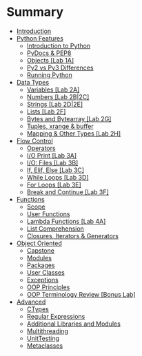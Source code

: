 # Summary

* [Introduction](README.md)
* [Python Features](01_Python_Features/README.md)
  * [Introduction to Python](01_Python_Features/1.1_Python_Intro.md)
  * [PyDocs & PEP8](01_Python_Features/1.2_Pydocs_Pep8.md)
  * [Objects \[Lab 1A\]](01_Python_Features/1.3_Objects.md)
  * [Py2 vs Py3 Differences ](01_Python_Features/1.4_Py2_Py3.md)
  * [Running Python](01_Python_Features/1.5_Running_Python.md)
* [Data Types](02_Data_Types/README.md)
  * [Variables \[Lab 2A\]](02_Data_Types/2.1_Variables.md)
  * [Numbers \[Lab 2B\|2C\]](02_Data_Types/2.2_Numbers.md)
  * [Strings \[Lab 2D\|2E\]](02_Data_Types/2.3_Strings.md)
  * [Lists \[Lab 2F\]](02_Data_Types/2.4_Lists.md)
  * [Bytes and Bytearray \[Lab 2G\]](02_Data_Types/2.5_Byte_Array.md)
  * [Tuples, xrange & buffer](02_Data_Types/2.6_Tuples.md)
  * [Mapping & Other Types \[Lab 2H\]](02_Data_Types/2.7_Mapping.md)
* [Flow Control](03_Flow_Control/README.md)
  * [Operators ](03_Flow_Control/3.1_Operators.md)
  * [I/O Print \[Lab 3A\]](03_Flow_Control/3.2_IO_Print.md)
  * [I/O: Files \[Lab 3B\]](03_Flow_Control/3.3_IO_Files.md)
  * [If, Elif, Else \[Lab 3C\]](03_Flow_Control/3.4_If_Elif_Else.md)
  * [While Loops \[Lab 3D\]](03_Flow_Control/3.5_While_Loops.md)
  * [For Loops \[Lab 3E\]](03_Flow_Control/3.6_For_Loops.md)
  * [Break and Continue \[Lab 3F\]](03_Flow_Control/3.7_Break_Continue.md)
* [Functions](04_Functions/README.md)
  * [Scope](04_Functions/4.1_Scope.md)
  * [User Functions](04_Functions/4.2_User_Functions.md)
  * [Lambda Functions \[Lab 4A\]](04_Functions/4.3_Lambda_Functions.md)
  * [List Comprehension](04_Functions/4.4_List_Comprehension.md)
  * [Closures, Iterators & Generators](04_Functions/4.5_Closures_Iterators_Generators.md)
* [Object Oriented](05_OOP/README.md)
  * [Capstone](05_OOP/5.1_Capstone.md)
  * [Modules](05_OOP/5.2_Modules.md)
  * [Packages](05_OOP/5.3_Packages.md)
  * [User Classes](05_OOP/5.4_User_Classes.md)
  * [Exceptions](05_OOP/5.5_Exceptions.md)
  * [OOP Principles](05_OOP/5.6_OOP_Principles.md)
  * [OOP Terminology Review \[Bonus Lab\]](05_OOP/5.7_OOP_Terminology.md)
* [Advanced](06_Advanced/README.md)
  * [CTypes ](06_Advanced/6.1_Ctypes.md)
  * [Regular Expressions ](06_Advanced/6.2_Regular_Expressions.md)
  * [Additional Libraries and Modules](06_Advanced/6.3_Additional_Libaries_Modules.md)
  * [Multithreading](06_Advanced/6.4_Multithreading.md)
  * [UnitTesting](06_Advanced/6.5_Unit_Testing.md)
  * [Metaclasses](06_Advanced/6.6_Metaclasses.md)

